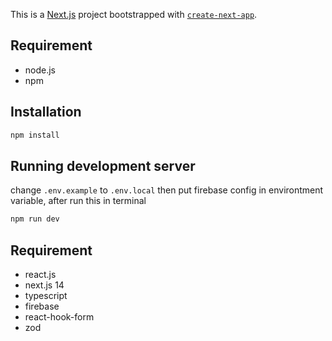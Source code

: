 This is a [Next.js](https://nextjs.org/) project bootstrapped with [`create-next-app`](https://github.com/vercel/next.js/tree/canary/packages/create-next-app).

## Requirement

- node.js
- npm

## Installation

```bash
npm install
```

## Running development server

change `.env.example` to `.env.local` then put firebase config in environtment variable, after run this in terminal 

```bash
npm run dev
```

## Requirement

- react.js
- next.js 14
- typescript
- firebase
- react-hook-form
- zod
